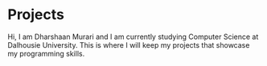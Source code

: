 # Projects

Hi, I am Dharshaan Murari and I am currently studying Computer Science at Dalhousie University. This is where I will keep my projects that showcase my programming skills.
